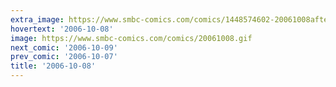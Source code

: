 ```yaml
---
extra_image: https://www.smbc-comics.com/comics/1448574602-20061008after.png
hovertext: '2006-10-08'
image: https://www.smbc-comics.com/comics/20061008.gif
next_comic: '2006-10-09'
prev_comic: '2006-10-07'
title: '2006-10-08'
---
```



